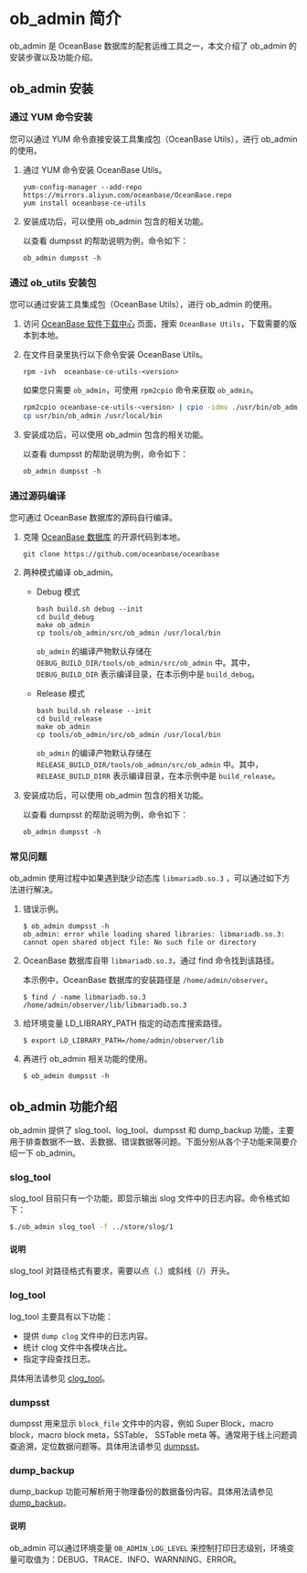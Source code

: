 # ob_admin 简介

ob_admin 是 OceanBase 数据库的配套运维工具之一，本文介绍了 ob_admin 的安装步骤以及功能介绍。

## ob_admin 安装

### 通过 YUM 命令安装

您可以通过 YUM 命令直接安装工具集成包（OceanBase Utils），进行 ob_admin 的使用。

1. 通过 YUM 命令安装 OceanBase Utils。

    ```shell
    yum-config-manager --add-repo https://mirrors.aliyun.com/oceanbase/OceanBase.repo
    yum install oceanbase-ce-utils
    ```

2. 安装成功后，可以使用 ob_admin 包含的相关功能。

   以查看 dumpsst 的帮助说明为例，命令如下：

   ```shell
   ob_admin dumpsst -h
   ```

### 通过 ob_utils 安装包

您可以通过安装工具集成包（OceanBase Utils），进行 ob_admin 的使用。

1. 访问 [OceanBase 软件下载中心](https://www.oceanbase.com/softwarecenter) 页面，搜索 `OceanBase Utils`，下载需要的版本到本地。

2. 在文件目录里执行以下命令安装 OceanBase Utils。

   ```shell
   rpm -ivh  oceanbase-ce-utils-<version>
   ```

   如果您只需要 `ob_admin`，可使用 `rpm2cpio` 命令来获取 `ob_admin`。

   ```bash
   rpm2cpio oceanbase-ce-utils-<version> | cpio -idmv ./usr/bin/ob_admin
   cp usr/bin/ob_admin /usr/local/bin
   ```

3. 安装成功后，可以使用 ob_admin 包含的相关功能。

   以查看 dumpsst 的帮助说明为例，命令如下：

   ```shell
   ob_admin dumpsst -h
   ```

### 通过源码编译

您可通过 OceanBase 数据库的源码自行编译。

1. 克隆 [OceanBase 数据库](https://github.com/oceanbase/oceanbase) 的开源代码到本地。

    ```shell
    git clone https://github.com/oceanbase/oceanbase
    ```


2. 两种模式编译 ob_admin。

    * Debug 模式

      ```shell
      bash build.sh debug --init
      cd build_debug
      make ob_admin
      cp tools/ob_admin/src/ob_admin /usr/local/bin
      ```

      `ob_admin` 的编译产物默认存储在 `DEBUG_BUILD_DIR/tools/ob_admin/src/ob_admin` 中。其中，`DEBUG_BUILD_DIR` 表示编译目录，在本示例中是 `build_debug`。

    * Release 模式

      ```shell
      bash build.sh release --init
      cd build_release
      make ob_admin
      cp tools/ob_admin/src/ob_admin /usr/local/bin
      ```

      `ob_admin` 的编译产物默认存储在 `RELEASE_BUILD_DIR/tools/ob_admin/src/ob_admin` 中。其中，`RELEASE_BUILD_DIRR` 表示编译目录，在本示例中是 `build_release`。

3. 安装成功后，可以使用 ob_admin 包含的相关功能。

   以查看 dumpsst 的帮助说明为例，命令如下：

   ```shell
   ob_admin dumpsst -h
   ```

### 常见问题

ob_admin 使用过程中如果遇到缺少动态库 `libmariadb.so.3` ，可以通过如下方法进行解决。

1. 错误示例。

    ```shell
    $ ob_admin dumpsst -h
    ob_admin: error while loading shared libraries: libmariadb.so.3: cannot open shared object file: No such file or directory
    ```

2. OceanBase 数据库自带 `libmariadb.so.3`，通过 find 命令找到该路径。

   本示例中，OceanBase 数据库的安装路径是 `/home/admin/observer`。

    ```shell
    $ find / -name libmariadb.so.3
    /home/admin/observer/lib/libmariadb.so.3
    ```

3. 给环境变量 LD_LIBRARY_PATH 指定的动态库搜索路径。

    ```shell
    $ export LD_LIBRARY_PATH=/home/admin/observer/lib
    ```

4. 再进行 ob_admin 相关功能的使用。

    ```shell
    $ ob_admin dumpsst -h
    ```

## ob_admin 功能介绍

ob_admin 提供了 slog_tool、log_tool、dumpsst 和 dump_backup 功能，主要用于排查数据不一致、丢数据、错误数据等问题。下面分别从各个子功能来简要介绍一下 ob_admin。

### slog_tool

slog_tool 目前只有一个功能，即显示输出 slog 文件中的日志内容。命令格式如下：

```bash
$./ob_admin slog_tool -f ../store/slog/1
```

  <main id="notice" type='explain'>
    <h4>说明</h4>
    <p>slog_tool 对路径格式有要求，需要以点（.）或斜线（/）开头。</p>
  </main>

### log_tool

log_tool 主要具有以下功能：

* 提供 `dump clog` 文件中的日志内容。
* 统计 clog 文件中各模块占比。
* 指定字段查找日志。

具体用法请参见 [clog_tool](../7.ob-admin/3.clog/3.clog-tool.md)。

### dumpsst

dumpsst 用来显示 `block_file` 文件中的内容，例如 Super Block，macro block，macro block meta，SSTable， SSTable meta 等。通常用于线上问题调查追溯，定位数据问题等。具体用法请参见 [dumpsst](../7.ob-admin/5.dumpsst.md)。

### dump_backup

dump_backup 功能可解析用于物理备份的数据备份内容。具体用法请参见 [dump_backup](../7.ob-admin/6.dump-backup.md)。

  <main id="notice" type='explain'>
    <h4>说明</h4>
    <p>ob_admin 可以通过环境变量 <code>OB_ADMIN_LOG_LEVEL</code> 来控制打印日志级别，环境变量可取值为：DEBUG、TRACE、INFO、WARNNING、ERROR。</p>
  </main>
